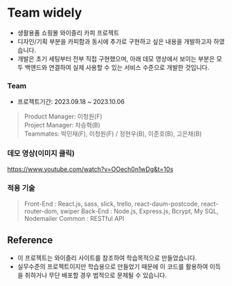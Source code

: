 # Team widely
* 생활용품 쇼핑몰 와이즐리 카피 프로젝트
* 디자인/기획 부분을 카피함과 동시에 추가로 구현하고 싶은 내용을 개발하고자 하였습니다.
* 개발은 초기 세팅부터 전부 직접 구현했으며, 아래 데모 영상에서 보이는 부분은 모두 백앤드와 연결하여 실제 사용할 수 있는 서비스 수준으로 개발한 것입니다.

### Team

* 프로젝트기간: 2023.09.18 ~ 2023.10.06
> Product Manager: 이청원(F) <br />
> Project Manager: 차승혁(B) <br />
> Teammates: 박민재(F), 이청원(F) / 정현우(B), 이준호(B), 고은채(B)<br />


### 데모 영상(이미지 클릭)
https://www.youtube.com/watch?v=OOech0n1wDg&t=10s


### 적용 기술
> Front-End : React.js, sass, slick, trello, react-daum-postcode, react-router-dom, swiper
> Back-End : Node.js, Express.js, Bcrypt, My SQL, Nodemailer
> Common : RESTful API




## Reference

* 이 프로젝트는 와이즐리 사이트를 참조하여 학습목적으로 만들었습니다.
* 실무수준의 프로젝트이지만 학습용으로 만들었기 때문에 이 코드를 활용하여 이득을 취하거나 무단 배포할 경우 법적으로 문제될 수 있습니다.
